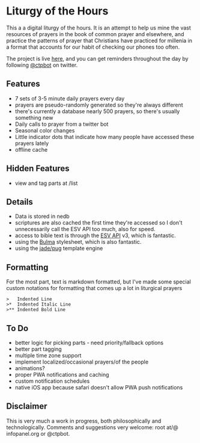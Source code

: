 # Liturgy of the Hours

This a a digital liturgy of the hours. It is an attempt to help us mine the vast resources of prayers in the book of common prayer and elsewhere, and practice the patterns of prayer that Christians have practiced for millenia in a format that accounts for our habit of checking our phones too often.

The project is live [here](https://prayer.infopanel.org), and you can get reminders throughout the day by following [@ctpbot](https://twitter.com/ctpbot) on twitter.

## Features

* 7 sets of 3-5 minute daily prayers every day
* prayers are pseudo-randomly generated so they're always different
* there's currently a database nearly 500 prayers, so there's usually something new
* Daily calls to prayer from a twitter bot
* Seasonal color changes
* Little indicator dots that indicate how many people have accessed these prayers lately
* offline cache

## Hidden Features
* view and tag parts at /list

## Details
* Data is stored in nedb
* scriptures are also cached the first time they're accessed so I don't unnecessarily call the ESV API too much, also for speed.
* access to bible text is through the [ESV API](https://api.esv.org/v3/docs/) v3, which is fantastic.
* using the [Bulma](https://bulma.io/) stylesheet, which is also fantastic.
* using the [jade/pug](https://pugjs.org/api/getting-started.html) template engine

## Formatting

For the most part, text is markdown formatted, but I've made some special custom notations for formatting that comes up a lot in liturgical prayers

```
>   Indented Line
>*  Indented Italic Line
>** Indented Bold Line
```

## To Do
* better logic for picking parts - need priority/fallback options
* better part tagging
* multiple time zone support
* implement localized/occasional prayers/of the people
* animations?
* proper PWA notifications and caching
* custom notification schedules
* native iOS app because safari doesn't allow PWA push notifications

## Disclaimer

This is very much a work in progress, both philosophically and technologically. Comments and suggestions very welcome: root at/@ infopanel.org or @ctpbot.